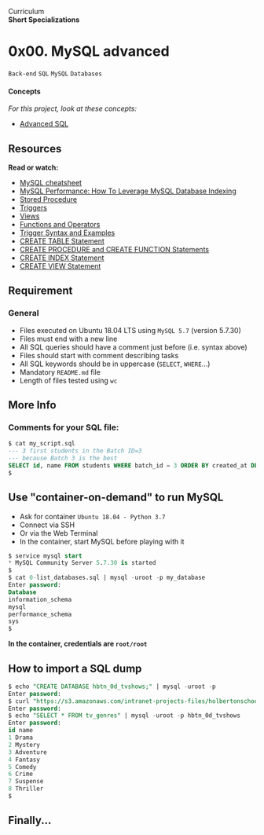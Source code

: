 Curriculum <br>
**Short Specializations** <br>

# 0x00. MySQL advanced

`Back-end` `SQL` `MySQL` `Databases`

#### Concepts

_For this project, look at these concepts:_

* [Advanced SQL](https://www.intranet.alxswe.com/concepts/555)

## Resources

**Read or watch:**

* [MySQL cheatsheet](https://www.devhints.io/mysql)
* [MySQL Performance: How To Leverage MySQL Database Indexing](https://www.liquidweb.com/kb/mysql-optimization-how-to-leverage-mysql-database-indexing/)
* [Stored Procedure](https://www.w3resource.com/mysql/mysql-procedure.php)
* [Triggers](https://www.w3resource.com/mysql/mysql-triggers.php)
* [Views](https://www.w3resource.com/mysql/mysql-views.php)
* [Functions and Operators](https://dev.mysql.com/doc/refman/5.7/en/functions.html)
* [Trigger Syntax and Examples](https://dev.mysql.com/doc/refman/5.7/en/trigger-syntax.html)
* [CREATE TABLE Statement](https://dev.mysql.com/doc/refman/5.7/en/create-table.html)
* [CREATE PROCEDURE and CREATE FUNCTION Statements](https://dev.mysql.com/doc/refman/5.7/en/create-procedure.html)
* [CREATE INDEX Statement](https://dev.mysql.com/doc/refman/5.7/en/create-index.html)
* [CREATE VIEW Statement](https://dev.mysql.com/doc/refman/5.7/en/create-view.html)

## Requirement

### General

* Files executed on Ubuntu 18.04 LTS using `MySQL 5.7` (version 5.7.30)
* Files must end with a new line
* All SQL queries should have a comment just before (i.e. syntax above)
* Files should start with comment describing tasks
* All SQL keywords should be in uppercase (`SELECT`, `WHERE`...)
* Mandatory `README.md` file
* Length of files tested using `wc`

## More Info

### Comments for your SQL file:

```sql
$ cat my_script.sql
--- 3 first students in the Batch ID=3
--- because Batch 3 is the best
SELECT id, name FROM students WHERE batch_id = 3 ORDER BY created_at DESC LIMIT 3;
$
```

## Use "container-on-demand" to run MySQL

* Ask for container `Ubuntu 18.04 - Python 3.7`
* Connect via SSH
* Or via the Web Terminal
* In the container, start MySQL before playing with it

```sql
$ service mysql start
* MySQL Community Server 5.7.30 is started
$
$ cat 0-list_databases.sql | mysql -uroot -p my_database
Enter password:
Database
information_schema
mysql
performance_schema
sys
$
```

**In the container, credentials are `root/root`**

## How to import a SQL dump

```sql
$ echo "CREATE DATABASE hbtn_0d_tvshows;" | mysql -uroot -p
Enter password:
$ curl "https://s3.amazonaws.com/intranet-projects-files/holbertonschool-higher-level_programming+/274/hbtn_0d_tvshows.sql" -s | mysql -uroot -p hbtn_0d_tvshows
Enter password:
$ echo "SELECT * FROM tv_genres" | mysql -uroot -p hbtn_0d_tvshows
Enter password:
id name
1 Drama
2 Mystery
3 Adventure
4 Fantasy
5 Comedy
6 Crime
7 Suspense
8 Thriller
$
```

## Finally...
